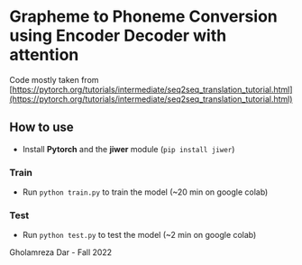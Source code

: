 # Grapheme to Phoneme Conversion using Encoder Decoder with attention
Code mostly taken from [https://pytorch.org/tutorials/intermediate/seq2seq_translation_tutorial.html](https://pytorch.org/tutorials/intermediate/seq2seq_translation_tutorial.html)

## How to use
- Install **Pytorch** and the **jiwer** module (`pip install jiwer`)

### Train
- Run `python train.py` to train the model (~20 min on google colab)

### Test
- Run `python test.py` to test the model (~2 min on google colab)

Gholamreza Dar - Fall 2022